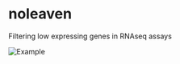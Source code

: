 noleaven
========

Filtering low expressing genes in RNAseq assays

![](https://github.com/topherconley/noleaven/inst/doc/figure/minimal-vis-results.png "Example")

